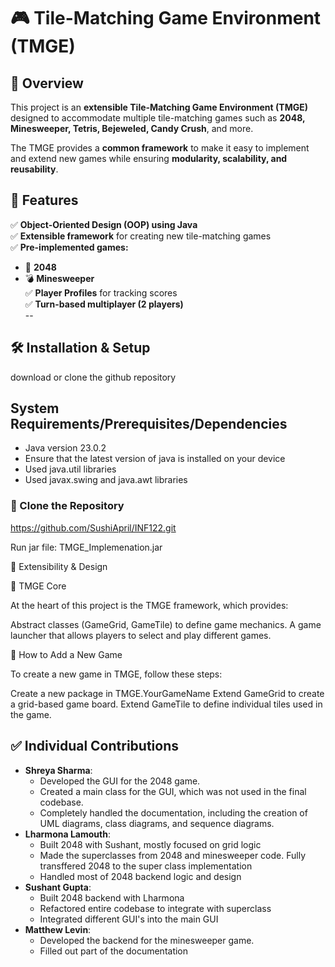# 🎮 Tile-Matching Game Environment (TMGE)

## 📌 Overview
This project is an **extensible Tile-Matching Game Environment (TMGE)** designed to accommodate multiple tile-matching games such as **2048, Minesweeper, Tetris, Bejeweled, Candy Crush**, and more.  

The TMGE provides a **common framework** to make it easy to implement and extend new games while ensuring **modularity, scalability, and reusability**.

## 🚀 Features
✅ **Object-Oriented Design (OOP) using Java**  
✅ **Extensible framework** for creating new tile-matching games  
✅ **Pre-implemented games:**  
   - 🧩 **2048**  
   - 💣 **Minesweeper**  
✅ **Player Profiles** for tracking scores  
✅ **Turn-based multiplayer (2 players)**  
--
## 🛠️ Installation & Setup
download or clone the github repository

## System Requirements/Prerequisites/Dependencies
- Java version 23.0.2
- Ensure that the latest version of java is installed on your device
- Used java.util libraries
- Used javax.swing and java.awt libraries

### **🔹 Clone the Repository**
https://github.com/SushiApril/INF122.git

Run jar file: TMGE_Implemenation.jar

🔧 Extensibility & Design

🔹 TMGE Core

At the heart of this project is the TMGE framework, which provides:

Abstract classes (GameGrid, GameTile) to define game mechanics.
A game launcher that allows players to select and play different games.

🔹 How to Add a New Game

To create a new game in TMGE, follow these steps:

Create a new package in TMGE.YourGameName
Extend GameGrid<T extends GameTile> to create a grid-based game board.
Extend GameTile to define individual tiles used in the game.

## ✅ Individual Contributions

- **Shreya Sharma**:
  - Developed the GUI for the 2048 game.
  - Created a main class for the GUI, which was not used in the final codebase.
  - Completely handled the documentation, including the creation of UML diagrams, class diagrams, and sequence diagrams.
- **Lharmona Lamouth**:
  - Built 2048 with Sushant, mostly focused on grid logic
  - Made the superclasses from 2048 and minesweeper code. Fully transffered 2048 to the super class implementation
  - Handled most of 2048 backend logic and design
- **Sushant Gupta**:
  - Built 2048 backend with Lharmona
  - Refactored entire codebase to integrate with superclass
  - Integrated different GUI's into the main GUI
- **Matthew Levin**:
  - Developed the backend for the minesweeper game.
  - Filled out part of the documentation
